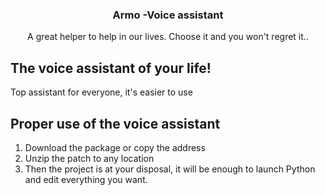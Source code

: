 <p align="center">
 <h3 align="center">Armo -Voice assistant</h3>

  <p align="center">
   A great helper to help in our lives. Choose it and you won't regret it..
  </p>
</p>







## The voice assistant of your life!
Top assistant for everyone, it's easier to use





## Proper use of the voice assistant

1. Download the package or copy the address
2. Unzip the patch to any location
3. Then the project is at your disposal, it will be enough to launch Python and edit everything you want.


